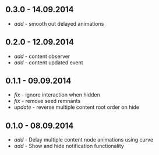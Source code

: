 ## 0.3.0 - 14.09.2014

* _add_ - smooth out delayed animations

## 0.2.0 - 12.09.2014

* _add_ - content observer
* _add_ - content updated event

## 0.1.1 - 09.09.2014

* _fix_ - ignore interaction when hidden
* _fix_ - remove seed remnants
* _update_ - reverse multiple content root order on hide

## 0.1.0 - 08.09.2014

* _add_ - Delay multiple content node animations using curve
* _add_ - Show and hide notification functionality
